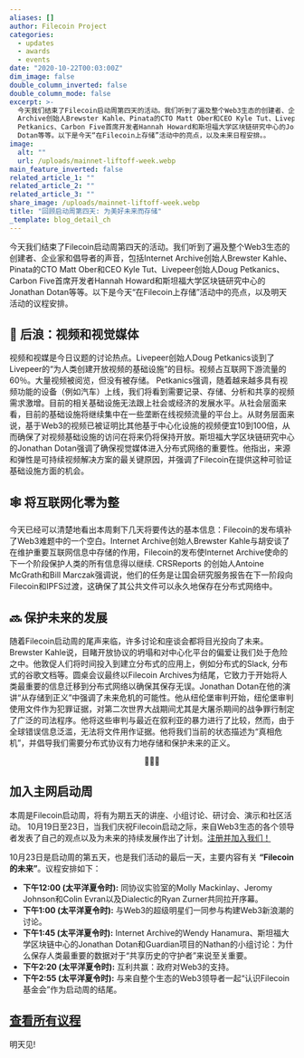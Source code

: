 ```yaml
---
aliases: []
author: Filecoin Project
categories:
  - updates
  - awards
  - events
date: "2020-10-22T00:03:00Z"
dim_image: false
double_column_inverted: false
double_column_mode: false
excerpt: >-
  今天我们结束了Filecoin启动周第四天的活动。我们听到了遍及整个Web3生态的创建者、企业家和倡导者的声音，包括Internet
  Archive创始人Brewster Kahle、Pinata的CTO Matt Ober和CEO Kyle Tut、Livepeer创始人Doug
  Petkanics、Carbon Five首席开发者Hannah Howard和斯坦福大学区块链研究中心的Jonathan
  Dotan等等。以下是今天“在Filecoin上存储”活动中的亮点，以及未来日程安排。。
image:
  alt: ""
  url: /uploads/mainnet-liftoff-week.webp
main_feature_inverted: false
related_article_1: ""
related_article_2: ""
related_article_3: ""
share_image: /uploads/mainnet-liftoff-week.webp
title: "回顾启动周第四天: 为美好未来而存储"
_template: blog_detail_ch
---
```


今天我们结束了Filecoin启动周第四天的活动。我们听到了遍及整个Web3生态的创建者、企业家和倡导者的声音，包括Internet Archive创始人Brewster Kahle、Pinata的CTO Matt Ober和CEO Kyle Tut、Livepeer创始人Doug Petkanics、Carbon Five首席开发者Hannah Howard和斯坦福大学区块链研究中心的Jonathan Dotan等等。以下是今天“在Filecoin上存储”活动中的亮点，以及明天活动的议程安排。

## 🌊 后浪：视频和视觉媒体

视频和视媒是今日议题的讨论热点。Livepeer创始人Doug Petkanics谈到了Livepeer的“为人类创建开放视频的基础设施”的目标。视频占互联网下游流量的60％。大量视频被阅览，但没有被存储。 Petkanics强调，随着越来越多具有视频功能的设备（例如汽车）上线，我们将看到需要记录、存储、分析和共享的视频需求激增。目前的相关基础设施无法跟上社会或经济的发展水平。从社会层面来看，目前的基础设施将继续集中在一些垄断在线视频流量的平台上。从财务层面来说，基于Web3的视频已被证明比其他基于中心化设施的视频便宜10到100倍，从而确保了对视频基础设施的访问在将来仍将保持开放。斯坦福大学区块链研究中心的Jonathan Dotan强调了确保视觉媒体进入分布式网络的重要性。他指出，来源和弹性是可持续视频解决方案的最关键原因，并强调了Filecoin在提供这种可验证基础设施方面的机会。

## 🕸 将互联网化零为整

今天已经可以清楚地看出本周剩下几天将要传达的基本信息：Filecoin的发布填补了Web3难题中的一个空白。Internet Archive创始人Brewster Kahle与胡安谈了在维护重要互联网信息中存储的作用，Filecoin的发布使Internet Archive使命的下一个阶段保护人类的所有信息得以继续. CRSReports 的创始人Antoine McGrath和Bill Marczak强调说，他们的任务是让国会研究服务报告在下一阶段向Filecoin和IPFS过渡，这确保了其公共文件可以永久地保存在分布式网络中。

## 🔜 保护未来的发展

随着Filecoin启动周的尾声来临，许多讨论和座谈会都将目光投向了未来。Brewster Kahle说，目睹开放协议的坍塌和对中心化平台的偏爱让我们处于危险之中。他敦促人们将时间投入到建立分布式的应用上，例如分布式的Slack, 分布式的谷歌文档等。圆桌会议最终以Filecoin Archives为结尾，它致力于开始将人类最重要的信息迁移到分布式网络以确保其保存无误。Jonathan Dotan在他的演讲“从存储到正义”中强调了未来危机的可能性。他从纽伦堡审判开始，纽伦堡审判使用文件作为犯罪证据，对第二次世界大战期间尤其是大屠杀期间的战争罪行制定了广泛的司法程序。他将这些审判与最近在叙利亚的暴力进行了比较，然而，由于全球错误信息泛滥，无法将文件用作证据。他将我们当前的状态描述为“真相危机”，并倡导我们需要分布式协议有力地存储和保护未来的正义。

<div style="text-align: center;">🚀🚀🚀</div>

## 加入主网启动周

本周是Filecoin启动周，将有为期五天的讲座、小组讨论、研讨会、演示和社区活动。 10月19日至23日，当我们庆祝Filecoin启动之际，来自Web3生态的各个领导者发表了自己的观点以及为未来的持续发展作出了计划。[注册并加入我们！](<[https://liftoff.filecoin.io/](https://liftoff.filecoin.io/)>)

10月23日是启动周的第五天，也是我们活动的最后一天，主要内容有关 **“Filecoin的未来”**。议程安排如下：

- **下午12:00 (太平洋夏令时):** 同协议实验室的Molly Mackinlay、Jeromy Johnson和Colin Evran以及Dialectic的Ryan Zurner共同拉开序幕。
- **下午1:00 (太平洋夏令时):** 与Web3的超级明星们一同参与构建Web3新浪潮的讨论。
- **下午1:45 (太平洋夏令时):** Internet Archive的Wendy Hanamura、斯坦福大学区块链中心的Jonathan Dotan和Guardian项目的Nathan的小组讨论：为什么保存人类最重要的数据对于“共享历史的守护者”来说至关重要。
- **下午2:20 (太平洋夏令时):** 互利共赢：政府对Web3的支持。
- **下午2:55 (太平洋夏令时):** 与来自整个生态的Web3领导者一起“认识Filecoin基金会”作为启动周的结尾。

## **[查看所有议程](https://liftoff.filecoin.io/)**

明天见!
